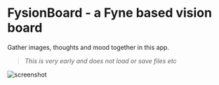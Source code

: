 # FysionBoard - a Fyne based vision board

Gather images, thoughts and mood together in this app.

> *This is very early and does not load or save files etc* 

![screenshot](img/screenshot.png)
